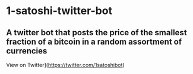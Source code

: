 # 1-satoshi-twitter-bot


## A twitter bot that posts the price of the smallest fraction of a bitcoin in a random assortment of currencies


View on Twitter](https://twitter.com/1satoshibot)
